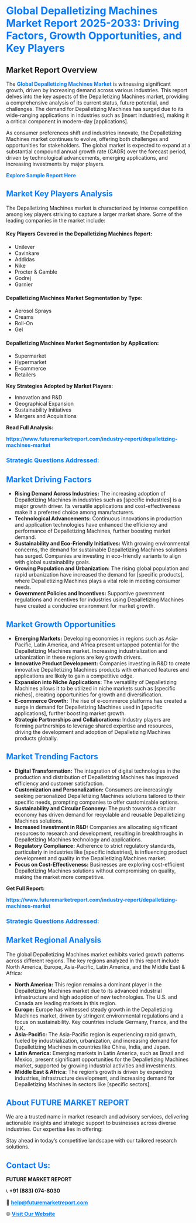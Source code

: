 <h1 style="color: #007BFF;">Global Depalletizing Machines Market Report 2025-2033: Driving Factors, Growth Opportunities, and Key Players</h1>

<section id="overview">
<h2>Market Report Overview</h2>
<p>The <a href="https://www.futuremarketreport.com/industry-report/depalletizing-machines-market" style="color: #007BFF; text-decoration: none;"><strong>Global Depalletizing Machines Market</strong></a> is witnessing significant growth, driven by increasing demand across various industries. This report delves into the key aspects of the Depalletizing Machines market, providing a comprehensive analysis of its current status, future potential, and challenges. The demand for Depalletizing Machines has surged due to its wide-ranging applications in industries such as [insert industries], making it a critical component in modern-day [applications].</p>
<p>As consumer preferences shift and industries innovate, the Depalletizing Machines market continues to evolve, offering both challenges and opportunities for stakeholders. The global market is expected to expand at a substantial compound annual growth rate (CAGR) over the forecast period, driven by technological advancements, emerging applications, and increasing investments by major players.</p>
</section>

<section id="overview">
<p><a href="https://www.futuremarketreport.com/request-sample/reportId=34394" style="color: #007BFF; text-decoration: none;"><strong>Explore Sample Report Here</strong></a></p>
</section>

<section id="key-players">
<h2 style="color: #007BFF;">Market Key Players Analysis</h2>
<p>The Depalletizing Machines market is characterized by intense competition among key players striving to capture a larger market share. Some of the leading companies in the market include:</p>
<h4>Key Players Covered in the Depalletizing Machines Report:</h4>
<ul><li>Unilever</li><li>Cavinkare</li><li>Addidas</li><li>Nike</li><li>Procter &amp; Gamble</li><li>Godrej</li><li>Garnier</li></ul>
<h4>Depalletizing Machines Market Segmentation by Type:</h4>
<ul><li>Aerosol Sprays</li><li>Creams</li><li>Roll-On</li><li>Gel</li></ul>

<h4>Depalletizing Machines Market Segmentation by Application:</h4>
<ul><li>Supermarket</li><li>Hypermarket</li><li>E-commerce</li><li>Retailers</li></ul>
<p><strong>Key Strategies Adopted by Market Players:</strong></p>
<ul>
<li>Innovation and R&D</li>
<li>Geographical Expansion</li>
<li>Sustainability Initiatives</li>
<li>Mergers and Acquisitions</li>
</ul>
</section>

<section>
<p><strong>Read Full Analysis: </strong></p><a href="https://www.futuremarketreport.com/industry-report/depalletizing-machines-market" style="color: #007BFF; text-decoration: none;"><strong>https://www.futuremarketreport.com/industry-report/depalletizing-machines-market</strong></a>
<h3 style="color: #007BFF;">Strategic Questions Addressed:</h3>
</section>

<section id="driving-factors">
<h2 style="color: #007BFF;">Market Driving Factors</h2>
<ul>
<li><strong>Rising Demand Across Industries:</strong> The increasing adoption of Depalletizing Machines in industries such as [specific industries] is a major growth driver. Its versatile applications and cost-effectiveness make it a preferred choice among manufacturers.</li>
<li><strong>Technological Advancements:</strong> Continuous innovations in production and application technologies have enhanced the efficiency and performance of Depalletizing Machines, further boosting market demand.</li>
<li><strong>Sustainability and Eco-Friendly Initiatives:</strong> With growing environmental concerns, the demand for sustainable Depalletizing Machines solutions has surged. Companies are investing in eco-friendly variants to align with global sustainability goals.</li>
<li><strong>Growing Population and Urbanization:</strong> The rising global population and rapid urbanization have increased the demand for [specific products], where Depalletizing Machines plays a vital role in meeting consumer needs.</li>
<li><strong>Government Policies and Incentives:</strong> Supportive government regulations and incentives for industries using Depalletizing Machines have created a conducive environment for market growth.</li>
</ul>
</section>

<section id="growth-opportunities">
<h2 style="color: #007BFF;">Market Growth Opportunities</h2>
<ul>
<li><strong>Emerging Markets:</strong> Developing economies in regions such as Asia-Pacific, Latin America, and Africa present untapped potential for the Depalletizing Machines market. Increasing industrialization and urbanization in these regions are key growth drivers.</li>
<li><strong>Innovative Product Development:</strong> Companies investing in R&D to create innovative Depalletizing Machines products with enhanced features and applications are likely to gain a competitive edge.</li>
<li><strong>Expansion into Niche Applications:</strong> The versatility of Depalletizing Machines allows it to be utilized in niche markets such as [specific niches], creating opportunities for growth and diversification.</li>
<li><strong>E-commerce Growth:</strong> The rise of e-commerce platforms has created a surge in demand for Depalletizing Machines used in [specific applications], further boosting market growth.</li>
<li><strong>Strategic Partnerships and Collaborations:</strong> Industry players are forming partnerships to leverage shared expertise and resources, driving the development and adoption of Depalletizing Machines products globally.</li>
</ul>
</section>

<section id="trending-factors">
<h2 style="color: #007BFF;">Market Trending Factors</h2>
<ul>
<li><strong>Digital Transformation:</strong> The integration of digital technologies in the production and distribution of Depalletizing Machines has improved efficiency and customer satisfaction.</li>
<li><strong>Customization and Personalization:</strong> Consumers are increasingly seeking personalized Depalletizing Machines solutions tailored to their specific needs, prompting companies to offer customizable options.</li>
<li><strong>Sustainability and Circular Economy:</strong> The push towards a circular economy has driven demand for recyclable and reusable Depalletizing Machines solutions.</li>
<li><strong>Increased Investment in R&D:</strong> Companies are allocating significant resources to research and development, resulting in breakthroughs in Depalletizing Machines technology and applications.</li>
<li><strong>Regulatory Compliance:</strong> Adherence to strict regulatory standards, particularly in industries like [specific industries], is influencing product development and quality in the Depalletizing Machines market.</li>
<li><strong>Focus on Cost-Effectiveness:</strong> Businesses are exploring cost-efficient Depalletizing Machines solutions without compromising on quality, making the market more competitive.</li>
</ul>
</section>

<section>
<p><strong>Get Full Report: </strong></p><a href="https://www.futuremarketreport.com/industry-report/depalletizing-machines-market" style="color: #007BFF; text-decoration: none;"><strong>https://www.futuremarketreport.com/industry-report/depalletizing-machines-market</strong></a>
<h3 style="color: #007BFF;">Strategic Questions Addressed:</h3>
</section>


<section id="regional-analysis">
<h2 style="color: #007BFF;">Market Regional Analysis</h2>
<p>The global Depalletizing Machines market exhibits varied growth patterns across different regions. The key regions analyzed in this report include North America, Europe, Asia-Pacific, Latin America, and the Middle East & Africa:</p>
<ul>
<li><strong>North America:</strong> This region remains a dominant player in the Depalletizing Machines market due to its advanced industrial infrastructure and high adoption of new technologies. The U.S. and Canada are leading markets in this region.</li>
<li><strong>Europe:</strong> Europe has witnessed steady growth in the Depalletizing Machines market, driven by stringent environmental regulations and a focus on sustainability. Key countries include Germany, France, and the U.K.</li>
<li><strong>Asia-Pacific:</strong> The Asia-Pacific region is experiencing rapid growth, fueled by industrialization, urbanization, and increasing demand for Depalletizing Machines in countries like China, India, and Japan.</li>
<li><strong>Latin America:</strong> Emerging markets in Latin America, such as Brazil and Mexico, present significant opportunities for the Depalletizing Machines market, supported by growing industrial activities and investments.</li>
<li><strong>Middle East & Africa:</strong> The region’s growth is driven by expanding industries, infrastructure development, and increasing demand for Depalletizing Machines in sectors like [specific sectors].</li>
</ul>
</section>

<footer>
<h2 style="color: #007BFF;">About FUTURE MARKET REPORT</h2>
<p>We are a trusted name in market research and advisory services, delivering actionable insights and strategic support to businesses across diverse industries. Our expertise lies in offering:</p>

<p>Stay ahead in today’s competitive landscape with our tailored research solutions.</p>

<h2 style="color: #007BFF;">Contact Us:</h2>
<p><strong>FUTURE MARKET REPORT</strong></p>
<p>📞 <strong>+91 (883) 074-8030</strong></p>
<p>📧 <strong><a href="mailto:help@futuremarketreport.com" style="color: #007BFF;">help@futuremarketreport.com</a></strong></p>
<p>🌐 <strong><a href="https://www.futuremarketreport.com/" style="color: #007BFF;">Visit Our Website</a></strong></p>
</footer>